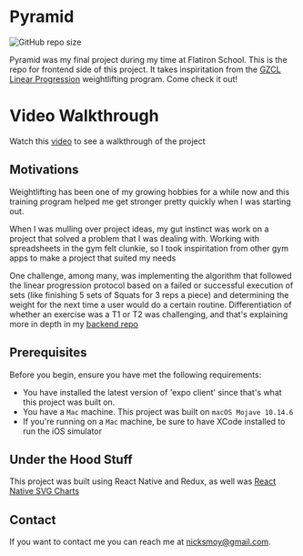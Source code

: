 # Pyramid 

<!--- These are examples. See https://shields.io for others or to customize this set of shields. You might want to include dependencies, project status and licence info here --->
![GitHub repo size](https://img.shields.io/github/repo-size/ohnickmoy/Pyramid_Frontend)

Pyramid was my final project during my time at Flatiron School. This is the repo for frontend side of this project. It takes inspiritation from the [GZCL Linear Progression](http://swoleateveryheight.blogspot.com/2014/07/the-gzcl-method-simplified_13.html) weightlifting program. Come check it out!

# Video Walkthrough

Watch this [video](https://www.youtube.com/watch?v=-inkiHxGZGI&t) to see a walkthrough of the project

##  Motivations

Weightlifting has been one of my growing hobbies for a while now and this training program helped me get stronger pretty quickly when I was starting out. 

When I was mulling over project ideas, my gut instinct was work on a project that solved a problem that I was dealing with. Working with spreadsheets in the gym felt clunkie, so I took inspiritation from other gym apps to make a project that suited my needs 

One challenge, among many, was implementing the algorithm that followed the linear progression protocol based on a failed or successful execution of sets (like finishing 5 sets of Squats for 3 reps a piece) and determining the weight for the next time a user would do a certain routine. Differentiation of whether an exercise was a T1 or T2 was challenging, and that's explaining more in depth in my [backend repo](https://github.com/ohnickmoy/Pyramid_Backend) 

## Prerequisites

Before you begin, ensure you have met the following requirements:
* You have installed the latest version of 'expo client' since that's what this project was built on.
* You have a `Mac` machine. This project was built on `macOS Mojave 10.14.6`
* If you're running on a `Mac` machine, be sure to have XCode installed to run the iOS simulator

## Under the Hood Stuff

This project was built using React Native and Redux, as well was [React Native SVG Charts](https://github.com/JesperLekland/react-native-svg-charts)

## Contact

If you want to contact me you can reach me at <nicksmoy@gmail.com>.

